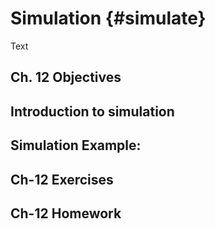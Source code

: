 # Simulation {#simulate}
Text


## Ch. 12 Objectives

## Introduction to simulation

## Simulation Example:  

## Ch-12 Exercises

## Ch-12 Homework

